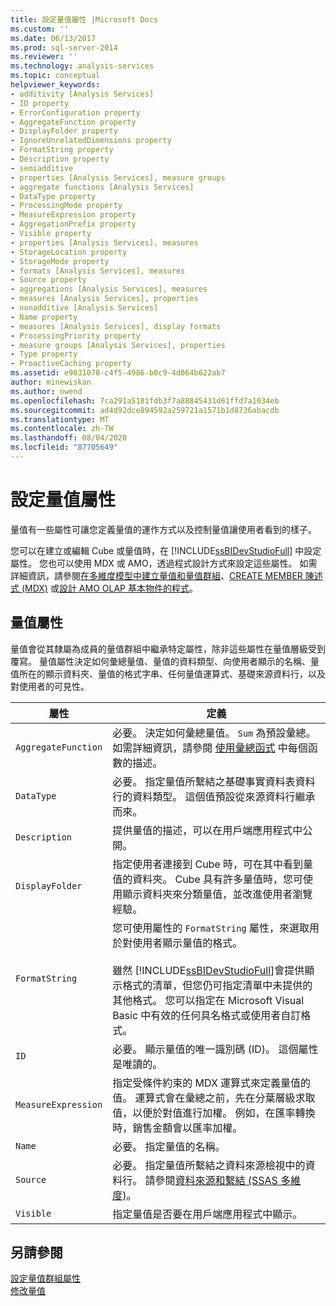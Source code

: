 ```yaml
---
title: 設定量值屬性 |Microsoft Docs
ms.custom: ''
ms.date: 06/13/2017
ms.prod: sql-server-2014
ms.reviewer: ''
ms.technology: analysis-services
ms.topic: conceptual
helpviewer_keywords:
- additivity [Analysis Services]
- ID property
- ErrorConfiguration property
- AggregateFunction property
- DisplayFolder property
- IgnoreUnrelatedDimensions property
- FormatString property
- Description property
- semiadditive
- properties [Analysis Services], measure groups
- aggregate functions [Analysis Services]
- DataType property
- ProcessingMode property
- MeasureExpression property
- AggregationPrefix property
- Visible property
- properties [Analysis Services], measures
- StorageLocation property
- StorageMode property
- formats [Analysis Services], measures
- Source property
- aggregations [Analysis Services], measures
- measures [Analysis Services], properties
- nonadditive [Analysis Services]
- Name property
- measures [Analysis Services], display formats
- ProcessingPriority property
- measure groups [Analysis Services], properties
- Type property
- ProactiveCaching property
ms.assetid: e9031078-c4f5-4986-b0c9-4d064b622ab7
author: minewiskan
ms.author: owend
ms.openlocfilehash: 7ca291a5181fdb3f7a88845431d61ffd7a1034eb
ms.sourcegitcommit: ad4d92dce894592a259721a1571b1d8736abacdb
ms.translationtype: MT
ms.contentlocale: zh-TW
ms.lasthandoff: 08/04/2020
ms.locfileid: "87705649"
---
```

# <a name="configure-measure-properties"></a>設定量值屬性
  量值有一些屬性可讓您定義量值的運作方式以及控制量值讓使用者看到的樣子。  
  
 您可以在建立或編輯 Cube 或量值時，在 [!INCLUDE[ssBIDevStudioFull](../../includes/ssbidevstudiofull-md.md)] 中設定屬性。 您也可以使用 MDX 或 AMO，透過程式設計方式來設定這些屬性。 如需詳細資訊，請參閱[在多維度模型中建立量值和量值群組](create-measures-and-measure-groups-in-multidimensional-models.md)、[CREATE MEMBER 陳述式 &#40;MDX&#41;](/sql/mdx/mdx-data-definition-create-member) 或[設計 AMO OLAP 基本物件的程式](https://docs.microsoft.com/bi-reference/amo/programming-amo-olap-basic-objects)。  
  
## <a name="measure-properties"></a>量值屬性  
 量值會從其隸屬為成員的量值群組中繼承特定屬性，除非這些屬性在量值層級受到覆寫。 量值屬性決定如何彙總量值、量值的資料類型、向使用者顯示的名稱、量值所在的顯示資料夾、量值的格式字串、任何量值運算式、基礎來源資料行，以及對使用者的可見性。  
  
|屬性|定義|  
|--------------|----------------|  
|`AggregateFunction`|必要。 決定如何彙總量值。 `Sum` 為預設彙總。 如需詳細資訊，請參閱 [使用彙總函式](use-aggregate-functions.md) 中每個函數的描述。|  
|`DataType`|必要。 指定量值所繫結之基礎事實資料表資料行的資料類型。 這個值預設從來源資料行繼承而來。|  
|`Description`|提供量值的描述，可以在用戶端應用程式中公開。|  
|`DisplayFolder`|指定使用者連接到 Cube 時，可在其中看到量值的資料夾。 Cube 具有許多量值時，您可使用顯示資料夾來分類量值，並改進使用者瀏覽經驗。|  
|`FormatString`|您可使用屬性的 `FormatString` 屬性，來選取用於對使用者顯示量值的格式。<br /><br /> 雖然 [!INCLUDE[ssBIDevStudioFull](../../includes/ssbidevstudiofull-md.md)]會提供顯示格式的清單，但您仍可指定清單中未提供的其他格式。 您可以指定在 Microsoft Visual Basic 中有效的任何具名格式或使用者自訂格式。|  
|`ID`|必要。 顯示量值的唯一識別碼 (ID)。 這個屬性是唯讀的。|  
|`MeasureExpression`|指定受條件約束的 MDX 運算式來定義量值的值。 運算式會在彙總之前，先在分葉層級求取值，以便於對值進行加權。 例如，在匯率轉換時，銷售金額會以匯率加權。|  
|`Name`|必要。 指定量值的名稱。|  
|`Source`|必要。 指定量值所繫結之資料來源檢視中的資料行。 請參閱[資料來源和繫結 &#40;SSAS 多維度&#41;](data-sources-and-bindings-ssas-multidimensional.md)。|  
|`Visible`|指定量值是否要在用戶端應用程式中顯示。|  
  
## <a name="see-also"></a>另請參閱  
 [設定量值群組屬性](configure-measure-group-properties.md)   
 [修改量值](../lesson-3-1-modifying-measures.md)  
  
  
